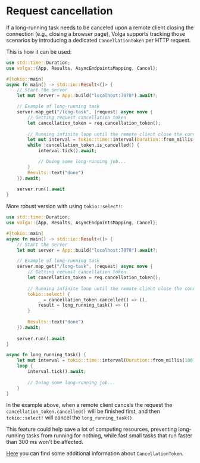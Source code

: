 # Request cancellation

If a long-running task needs to be canceled upon a remote client closing the connection (e.g., closing a browser page), Volga supports tracking those scenarios by introducing a dedicated `CancellationToken` per HTTP request.

This is how it can be used:

```rust
use std::time::Duration;
use volga::{App, Results, AsyncEndpointsMapping, Cancel};

#[tokio::main]
async fn main() -> std::io::Result<()> {
    // Start the server
    let mut server = App::build("localhost:7878").await?;

    // Example of long-running task
    server.map_get("/long-task", |request| async move {
        // Getting request cancellation token
        let cancellation_token = req.cancellation_token(); 
        
        // Running infinite loop until the remote client close the connection
        let mut interval = tokio::time::interval(Duration::from_millis(1000));
        while !cancellation_token.is_cancelled() {
            interval.tick().await;

            // Doing some long-running job...
        }
        Results::text("done")
    }).await;
    
    server.run().await
}
```
More robust version with using `tokio::select!`:
```rust
use std::time::Duration;
use volga::{App, Results, AsyncEndpointsMapping, Cancel};

#[tokio::main]
async fn main() -> std::io::Result<()> {
    // Start the server
    let mut server = App::build("localhost:7878").await?;

    // Example of long-running task
    server.map_get("/long-task", |request| async move {
        // Getting request cancellation token
        let cancellation_token = req.cancellation_token();
        
        // Running infinite loop until the remote client close the connection
        tokio::select! {
            _ = cancellation_token.cancelled() => (),
            result = long_running_task() => ()
        }
        
        Results::text("done")
    }).await;
    
    server.run().await
}

async fn long_running_task() {
    let mut interval = tokio::time::interval(Duration::from_millis(100));
    loop {
        interval.tick().await;
        
        // Doing some long-running job...
    }
}
```
In the example above, when a remote client cancels the request the `cancellation_token.cancelled()` will be finished first, and then `tokio::select!` will cancel the `long_running_task()`.

This feature could help save a lot of computing resources, preventing long-running tasks from running for nothing, while fast small tasks that run faster than 300 ms won't be affected.

[Here](https://docs.rs/tokio-util/latest/tokio_util/sync/struct.CancellationToken.html) you can find some additional information about `CancellationToken`.
